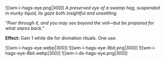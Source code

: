 ![[wm-i-hags-eye.png|300]]
*A preserved eye of a swamp hag, suspended in murky liquid, its gaze both insightful and unsettling.*

*"Peer through it, and you may see beyond the veil—but be prepared for what stares back."*

**Effect:** Gain 1 white die for divination rituals. One use.

![[wm-i-hags-eye.webp|300]]
![[wm-i-hags-eye-8bit.png|300]]
![[wm-i-hags-eye-8bit.webp|300]]
![[wm-i-ds-hags-eye.png|300]]

